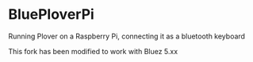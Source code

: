 BluePloverPi
============

Running Plover on a Raspberry Pi, connecting it as a bluetooth keyboard

This fork has been modified to work with Bluez 5.xx